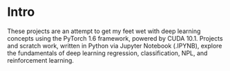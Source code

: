 # Intro
These projects are an attempt to get my feet wet with deep learning concepts using the PyTorch 1.6 framework, powered by CUDA 10.1. Projects and scratch work, written in Python via Jupyter Notebook (.IPYNB), explore the fundamentals of deep learning regression, classification, NPL, and reinforcement learning.
